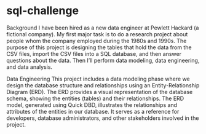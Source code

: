 # sql-challenge

Background
I have been hired as a new data engineer at Pewlett Hackard (a fictional company). My first major task is to do a research project about people whom the company employed during the 1980s and 1990s. The purpose of this project is designing the tables that hold the data from the CSV files, import the CSV files into a SQL database, and then answer questions about the data. Then I’ll perform data modeling, data engineering, and data analysis.

Data Engineering
This project includes a data modeling phase where we design the database structure and relationships using an Entity-Relationship Diagram (ERD). The ERD provides a visual representation of the database schema, showing the entities (tables) and their relationships.
The ERD model, generated using Quick DBD, illustrates the relationships and attributes of the entities in our database. It serves as a reference for developers, database administrators, and other stakeholders involved in the project.
